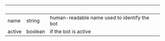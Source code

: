 <!-- Code generated for API Clients. DO NOT EDIT. -->

| &nbsp; | &nbsp;  | &nbsp;                                       |
| ------ | ------- | -------------------------------------------- |
| name   | string  | human-readable name used to identify the bot |
| active | boolean | if the bot is active                         |
